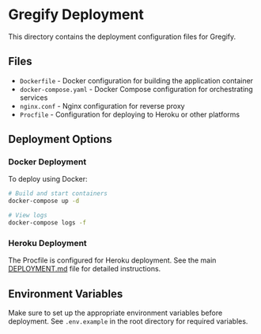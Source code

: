 # Gregify Deployment

This directory contains the deployment configuration files for Gregify.

## Files

- `Dockerfile` - Docker configuration for building the application container
- `docker-compose.yaml` - Docker Compose configuration for orchestrating services
- `nginx.conf` - Nginx configuration for reverse proxy
- `Procfile` - Configuration for deploying to Heroku or other platforms

## Deployment Options

### Docker Deployment

To deploy using Docker:

```bash
# Build and start containers
docker-compose up -d

# View logs
docker-compose logs -f
```

### Heroku Deployment

The Procfile is configured for Heroku deployment. See the main [DEPLOYMENT.md](../docs/DEPLOYMENT.md) file for detailed instructions.

## Environment Variables

Make sure to set up the appropriate environment variables before deployment. See `.env.example` in the root directory for required variables.
